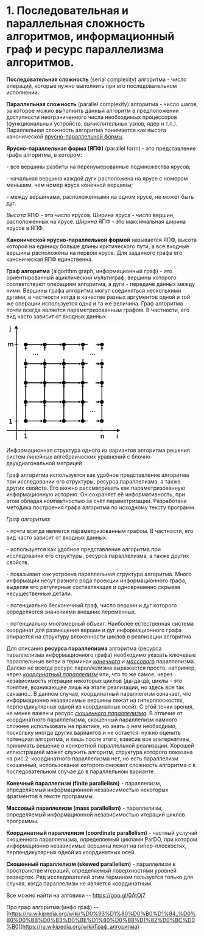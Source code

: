 # 1. Последовательная и параллельная сложность алгоритмов, информационный граф и ресурс параллелизма алгоритмов.

**Последовательная сложность** (serial complexity) алгоритма - число операций, которые нужно выполнить при его последовательном исполнении.

**Параллельная сложность** (parallel complexity) алгоритма - число шагов, за которое можно выполнить данный алгоритм в предположении доступности неограниченного числа необходимых процессоров (функциональных устройств, вычислительных узлов, ядер и т.п.). Параллельная сложность алгоритма понимается как высота канонической [ярусно-параллельной формы](https://algowiki-project.org/ru/Глоссарий#.D0.AF.D1.80.D1.83.D1.81.D0.BD.D0.BE-.D0.BF.D0.B0.D1.80.D0.B0.D0.BB.D0.BB.D0.B5.D0.BB.D1.8C.D0.BD.D0.B0.D1.8F_.D1.84.D0.BE.D1.80.D0.BC.D0.B0_.D0.B3.D1.80.D0.B0.D1.84.D0.B0_.D0.B0.D0.BB.D0.B3.D0.BE.D1.80.D0.B8.D1.82.D0.BC.D0.B0).

**Ярусно-параллельная форма (ЯПФ)** (parallel form) - это представление графа алгоритма, в котором:

\-    все вершины разбиты на перенумерованные подмножества ярусов;

\-    начальная вершина каждой дуги расположена на ярусе с номером меньшим, чем номер яруса конечной вершины;

\-    между вершинами, расположенными на одном ярусе, не может быть дуг.

*Высота* ЯПФ - это число ярусов. Ширина яруса - число вершин, расположенных на ярусе. *Ширина* ЯПФ - это максимальная ширина ярусов в ЯПФ.

**Канонической ярусно-параллельной формой** называется ЯПФ, высота которой на единицу больше длины критического пути, а все входные вершины расположены на первом ярусе. Для заданного графа его каноническая ЯПФ единственна. 

**Граф алгоритма** (algorithm graph, информационный граф) - это ориентированный ациклический мультиграф, вершины которого соответствуют операциям алгоритма, а дуги - передаче данных между ними. Вершины графа алгоритма могут соединяться несколькими дугами, в частности когда в качестве разных аргументов одной и той же операции используется одна и та же величина. Граф алгоритма почти всегда является параметризованным графом. В частности, его вид часто зависит от входных данных.

![](img\aaaaaa.png)

Информационная структура одного из вариантов алгоритма решения систем  линейных алгебраических уравнений с блочно-двухдиагональной матрицей

Граф алгоритма используется как удобное представление алгоритма при исследовании его структуры, ресурса параллелизма, а также других свойств. Его можно рассматривать как параметризованную информационную историю. Он сохраняет её информативность, при этом обладая компактностью за счёт параметризации. Разработана методика построения графа алгоритма по исходному тексту программ.

*Граф алгоритма*:

\-    почти всегда является параметризованным графом. В частности, его вид часто зависит от входных данных.

\-    используется как удобное представление алгоритма при исследовании его структуры, ресурса параллелизма, а также других свойств.

\-    показывает как устроена параллельная структура алгоритма. Много информации несут разного рода проекции информационного графа, выделяя его регулярные составляющие и одновременно скрывая несущественные детали.

\-    потенциально бесконечный граф, число вершин и дуг которого определяется значениями внешних переменных.

\-    потенциально многомерный объект. Наиболее естественная система координат для размещения вершин и дуг информационного графа опирается на структуру вложенности циклов в реализации алгоритма.

Для описания **ресурса параллелизма** алгоритма (ресурса параллелизма информационного графа) необходимо указать ключевые параллельные ветви в терминах [*конечного*](http://algowiki-project.org/ru/Глоссарий#.D0.9A.D0.BE.D0.BD.D0.B5.D1.87.D0.BD.D1.8B.D0.B9_.D0.BF.D0.B0.D1.80.D0.B0.D0.BB.D0.BB.D0.B5.D0.BB.D0.B8.D0.B7.D0.BC) и [*массового*](http://algowiki-project.org/ru/Глоссарий#.D0.9C.D0.B0.D1.81.D1.81.D0.BE.D0.B2.D1.8B.D0.B9_.D0.BF.D0.B0.D1.80.D0.B0.D0.BB.D0.BB.D0.B5.D0.BB.D0.B8.D0.B7.D0.BC) параллелизма. Далеко не всегда ресурс параллелизма выражается просто, например, через [*координатный параллелизм*](http://algowiki-project.org/ru/Глоссарий#.D0.9A.D0.BE.D0.BE.D0.BE.D0.B4.D0.B8.D0.BD.D0.B0.D1.82.D0.BD.D1.8B.D0.B9_.D0.BF.D0.B0.D1.80.D0.B0.D0.BB.D0.BB.D0.B5.D0.BB.D0.B8.D0.B7.D0.BC) или, что то же самое, через независимость итераций некоторых циклов (да-да-да, циклы - это понятие, возникающее лишь на этапе реализации, но здесь все так связано… В данном случае, координатный параллелизм означает, что информационно независимые вершины лежат на гиперплоскостях, перпендикулярных одной из координатных осей). С этой точки зрения, не менее важен и ресурс [*скошенного параллелизма*](http://algowiki-project.org/ru/Глоссарий#.D0.A1.D0.BA.D0.BE.D1.88.D0.B5.D0.BD.D0.BD.D1.8B.D0.B9_.D0.BF.D0.B0.D1.80.D0.B0.D0.BB.D0.BB.D0.B5.D0.BB.D0.B8.D0.B7.D0.BC). В отличие от координатного параллелизма, скошенный параллелизм намного сложнее использовать на практике, но знать о нем необходимо, поскольку иногда других вариантов и не остается: нужно оценить потенциал алгоритма, и лишь после этого, взвесив все альтернативы, принимать решение о конкретной параллельной реализации. Хорошей иллюстрацией может служить алгоритм, структура которого показана на рис.2: координатного параллелизма нет, но есть параллелизм скошенный, использование которого снижает сложность алгоритма с в последовательном случае до в параллельном варианте.

**Конечный параллелизм (finite parallelism)** - параллелизм, определяемый информационной независимостью некоторых фрагментов в тексте программы.

**Массовый параллелизм (mass parallelism)** - параллелизм, определяемый информационной независимостью итераций циклов программы.

**Координатный параллелизм (coordinate parallelism)** - частный yслучай скошенного параллелизма, определяемый циклами ParDO, при котором информационно независимые вершины лежат на гипер-плоскостях, перпендикулярных одной из координатных осей.

**Скошенный параллелизм (skewed parallelism)** - параллелизм в пространстве итераций, определяемый поверхностями уровней разверток. Ряд исследователей этим термином пользуется только для случая, когда параллелизм не является координатным.

Все можно найти на алговики --  https://goo.gl/0AtOj7

Про граф алгоритма (инфо граф) -- [https://ru.wikipedia.org/wiki/%D0%93%D1%80%D0%B0%D1%84_%D0%B0%D0%BB%D0%B3%D0%BE%D1%80%D0%B8%D1%82%D0%BC%D0%B0](https://ru.wikipedia.org/wiki/Граф_алгоритма)